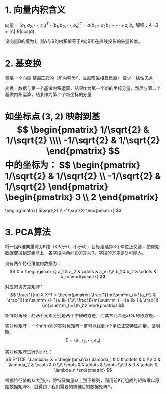 <script type="text/javascript" async src="https://cdn.mathjax.org/mathjax/latest/MathJax.js?config=TeX-MML-AM_CHTML"> </script>

# 1. 向量内积含义
向量： $(a_1,a_2,\cdots,a_n)^T\cdot(b_1,b_2,\cdots,b_n)^T=a_1b_1+a_2b_2+\cdots+a_nb_n$
解释：$A \cdot B=|A||B|cos(a)$

设向量B的模为1，则A与B的内积值等于A向B所在直线投影的矢量长度。

# 2. 基变换

基是一个向量
基是正交的（即内积为0，或直观说相互垂直）
要求：线性无关

变换：数据与第一个基做内积运算，结果作为第一个新的坐标分量，然后与第二个基做内积运算，结果作为第二个新坐标的分量

如坐标点 $(3,2)$ 映射到基
$$
\begin{pmatrix}
   1/\sqrt{2} & 1/\sqrt{2} \\\\
   -1/\sqrt{2} & 1/\sqrt{2}
\end{pmatrix}
$$
中的坐标为：
$$
\begin{pmatrix}
   1/\sqrt{2} & 1/\sqrt{2} \\\\
   -1/\sqrt{2} & 1/\sqrt{2}
\end{pmatrix}
\begin{pmatrix}
   3 \\\\
   2
\end{pmatrix}
=
\begin{pmatrix}
   5/\sqrt{2} \\\\
   -1/\sqrt{2}
\end{pmatrix}
$$

# 3. PCA算法
将一组N维向量降为K维（K大于0，小于N），目标是选择K个单位正交基，使原始数据变换到这组基上，各字段两两间协方差为0，字段的方差则尽可能大。

设有两个特征维度的数据为：
$$
X = \begin{pmatrix}
   a_1 & a_2 & \cdots & a_m \\\\
   b_1 & b_2 & \cdots & b_m
\end{pmatrix}
$$

对应的协方差矩阵：
$$
\frac{1}{m} X X^T = \begin{pmatrix}
   \frac{1}{m}\sum^m_{i=1}a_i^2 & \frac{1}{m}\sum^m_{i=1}a_ib_i \\\\
   \frac{1}{m}\sum^m_{i=1}a_ib_i & \frac{1}{m}\sum^m_{i=1}b_i^2
\end{pmatrix}
$$

矩阵对角线上的两个元素分别是两个字段的方差，而其它元素是a和b的协方差。

实对称矩阵：一个n行n列的实对称矩阵一定可以找到n个单位正交特征向量。证明略。
$$
E = (e_1, e_2, \cdots, e_n)
$$

实对称矩阵进行对角化：
$$
E^TCE=\Lambda=
X = \begin{pmatrix}
   \lambda_1 & 0 & \cdots & 0 \\\\
   0 & \lambda_2 & \cdots & 0 \\\\
    \vdots & & \ddots & \vdots \\\\
   0 & 0 & \cdots & \lambda_n
\end{pmatrix}
$$

根据特征值的从大到小，将特征向量从上到下排列，则用前K行组成的矩阵乘以原始数据矩阵X，就得到了我们需要的降维后的数据矩阵Y。